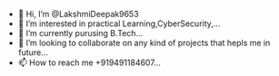 - 👋 Hi, I’m @LakshmiDeepak9653
- 👀 I’m interested in practical Learning,CyberSecurity,...
- 🌱 I’m currently purusing B.Tech...
- 💞️ I’m looking to collaborate on any kind of projects that hepls me in future...
- 📫 How to reach me +919491184607...

<!---
LakshmiDeepak9653/LakshmiDeepak9653 is a ✨ special ✨ repository because its `README.md` (this file) appears on your GitHub profile.
You can click the Preview link to take a look at your changes.
--->

